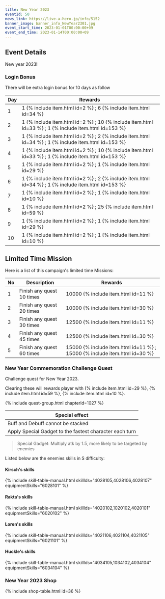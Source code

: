 ```yaml
---
title: New Year 2023
eventId: 50
news_link: https://live-a-hero.jp/info/5152
banner_image: banner_info_NewYear2301.jpg
event_start_time: 2023-01-01T00:00:00+09
event_end_time: 2023-01-14T00:00:00+09
---
```


## Event Details

New year 2023!

### Login Bonus

There will be extra login bonus for 10 days as follow

| Day| Rewards |
|----|-----------------------------------------------------------|
| 1  | 1 {% include item.html id=2 %} ; 6 {% include item.html id=34 %} |
| 2  | 1 {% include item.html id=2 %} ; 10 {% include item.html id=33 %} ; 1 {% include item.html id=153 %} |
| 3  | 1 {% include item.html id=2 %} ; 2 {% include item.html id=34 %} ; 1 {% include item.html id=153 %}  |
| 4  | 1 {% include item.html id=2 %} ; 10 {% include item.html id=33 %} ; 1 {% include item.html id=153 %} |
| 5  | 1 {% include item.html id=2 %} ; 1 {% include item.html id=29 %} |
| 6  | 1 {% include item.html id=2 %} ; 2 {% include item.html id=34 %} ; 1 {% include item.html id=153 %} |
| 7  | 1 {% include item.html id=2 %} ; 1 {% include item.html id=10 %} |
| 8  | 1 {% include item.html id=2 %} ; 25 {% include item.html id=59 %} |
| 9  | 1 {% include item.html id=2 %} ; 1 {% include item.html id=29 %} |
| 10 | 1 {% include item.html id=2 %} ; 1 {% include item.html id=10 %} |

## Limited Time Mission

Here is a list of this campaign's limited time Missions:

| No  | Description      | Rewards      |
|----|-----------------------------------------------------------|----------------|
| 1  | Finish any quest 10 times | 10000 {% include item.html id=11 %}    |
| 2  | Finish any quest 20 times | 10000 {% include item.html id=30 %}    |
| 3  | Finish any quest 30 times | 12500 {% include item.html id=11 %}    |
| 4  | Finish any quest 45 times | 12500 {% include item.html id=30 %}    |
| 5  | Finish any quest 60 times | 15000 {% include item.html id=11 %} ; 15000 {% include item.html id=30 %} |

### New Year Commemoration Challenge Quest
Challenge quest for New Year 2023.

Clearing these will rewards player with {% include item.html id=29 %}, {% include item.html id=59 %}, {% include item.html id=10 %}.

{% include quest-group.html chapterId=1027 %}


| Special effect  | 
|--------|
| Buff and Debuff cannot be stacked   |    
| Apply Special Gadget to the fastest character each turn |  

> Special Gadget: Multiply atk by 1.5, more likely to be targeted by enemies

Listed below are the enemies skills in S difficulty:

#### Kirsch's skills

{% include skill-table-manual.html skillIds="4028105,4028106,4028107" equipmentSkills="6028101" %}

#### Rakta's skills

{% include skill-table-manual.html skillIds="4020102,1020102,4020101" equipmentSkills="6020102" %}

#### Loren's skills

{% include skill-table-manual.html skillIds="4021106,4021104,4021105" equipmentSkills="6021101" %}

#### Huckle's skills

{% include skill-table-manual.html skillIds="4034105,1034102,4034104" equipmentSkills="6034104" %}

### New Year 2023 Shop

{% include shop-table.html id=36 %}

